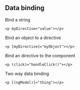 ## Data binding

Bind a string

```
<p myDirective="value"></p>
```

Bind an object to a directive

```
<p [myDirective]="myObject"></p>
```

Bind an directive to the component
```
<p (click)="handleClick()"></p>
```

Two way data binding
```
<p [(ngModel)]="thing"></p>
```

